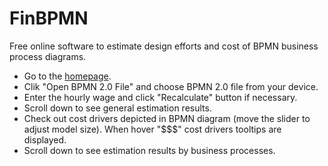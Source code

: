 # FinBPMN

Free online software to estimate design efforts and cost of BPMN business process diagrams.

- Go to the [homepage](https://cloudfreebpmnquality.herokuapp.com/finance/).
- Clik "Open BPMN 2.0 File" and choose BPMN 2.0 file from your device.
- Enter the hourly wage and click "Recalculate" button if necessary.
- Scroll down to see general estimation results.
- Check out cost drivers depicted in BPMN diagram (move the slider to adjust model size). When hover "$$$" cost drivers tooltips are displayed.
- Scroll down to see estimation results by business processes.
